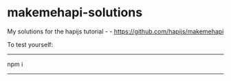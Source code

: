 makemehapi-solutions
====================

My solutions for the hapijs tutorial -  - https://github.com/hapijs/makemehapi

To test yourself: 
****
npm i 
****
